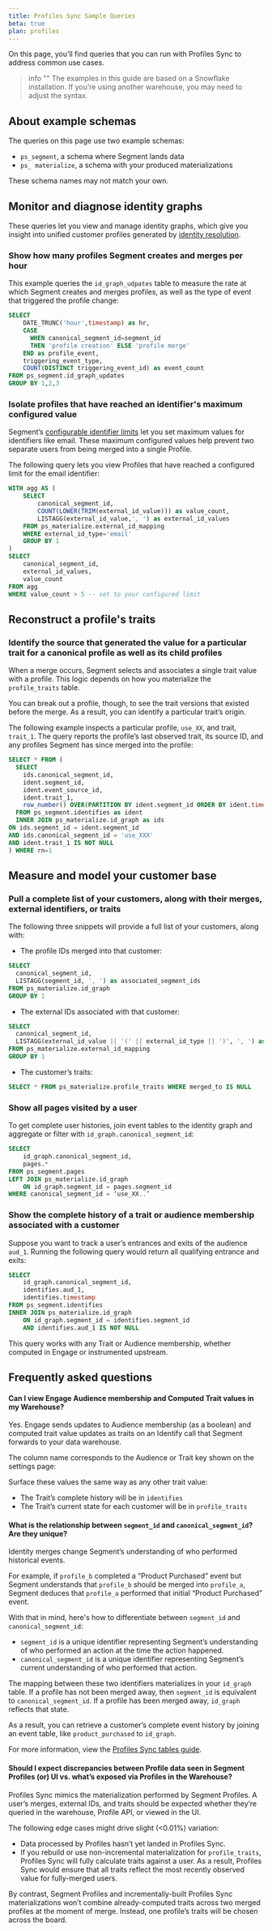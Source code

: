 ```yaml
---
title: Profiles Sync Sample Queries
beta: true
plan: profiles
---
```


On this page, you’ll find queries that you can run with Profiles Sync to address common use cases.

> info ""
> The examples in this guide are based on a Snowflake installation. If you’re using another warehouse, you may need to adjust the syntax.

## About example schemas

The queries on this page use two example schemas:

- `ps_segment`, a schema where Segment lands data
- `ps_ materialize`, a schema with your produced materializations

These schema names may not match your own.

## Monitor and diagnose identity graphs

These queries let you view and manage identity graphs, which give you insight into unified customer profiles generated by [identity resolution](/docs/profiles/identity-resolution/).

### Show how many profiles Segment creates and merges per hour

This example queries the `id_graph_udpates` table to measure the rate at which Segment creates and merges profiles, as well as the type of event that triggered the profile change:

```sql
SELECT
    DATE_TRUNC('hour',timestamp) as hr,
    CASE
      WHEN canonical_segment_id=segment_id
      THEN 'profile creation' ELSE 'profile merge'
    END as profile_event,
    triggering_event_type,
    COUNT(DISTINCT triggering_event_id) as event_count
FROM ps_segment.id_graph_updates
GROUP BY 1,2,3
```

### Isolate profiles that have reached an identifier's maximum configured value

Segment’s [configurable identifier limits](/docs/profiles/identity-resolution/identity-resolution-settings/) let you set maximum values for identifiers like email. These maximum configured values help prevent two separate users from being merged into a single Profile.

The following query lets you view Profiles that have reached a configured limit for the email identifier:

```sql
WITH agg AS (
    SELECT
        canonical_segment_id,
        COUNT(LOWER(TRIM(external_id_value))) as value_count,
        LISTAGG(external_id_value,', ') as external_id_values
    FROM ps_materialize.external_id_mapping
    WHERE external_id_type='email'
    GROUP BY 1
)
SELECT
    canonical_segment_id,
    external_id_values,
    value_count
FROM agg
WHERE value_count > 5 -- set to your configured limit
```
## Reconstruct a profile's traits

<!-- add intro phrase here and fix this next header for clarity -->

### Identify the source that generated the value for a particular trait for a canonical profile as well as its child profiles

When a merge occurs, Segment selects and associates a single trait value with a profile. This logic depends on how you materialize the `profile_traits` table.

You can break out a profile, though, to see the trait versions that existed before the merge. As a result, you can identify a particular trait’s origin.

The following example inspects a particular profile, `use_XX`, and trait, `trait_1`. The query reports the profile’s last observed trait, its source ID, and any profiles Segment has since merged into the profile:

```sql
SELECT * FROM (
  SELECT
    ids.canonical_segment_id,
    ident.segment_id,
    ident.event_source_id,
    ident.trait_1,
    row_number() OVER(PARTITION BY ident.segment_id ORDER BY ident.timestamp DESC) as rn
  FROM ps_segment.identifies as ident
  INNER JOIN ps_materialize.id_graph as ids
ON ids.segment_id = ident.segment_id
AND ids.canonical_segment_id = 'use_XXX'
AND ident.trait_1 IS NOT NULL
) WHERE rn=1
```

## Measure and model your customer base

<!-- add intro phrase here and fix this next header for clarity -->

### Pull a complete list of your customers, along with their merges, external identifiers, or traits

The following three snippets will provide a full list of your customers, along with:

- The profile IDs merged into that customer:

```sql
SELECT
  canonical_segment_id,
  LISTAGG(segment_id, ', ') as associated_segment_ids
FROM ps_materialize.id_graph
GROUP BY 1
```

- The external IDs associated with that customer:

```sql
SELECT
  canonical_segment_id,
  LISTAGG(external_id_value || '(' || external_id_type || ')', ', ') as associated_segment_ids
FROM ps_materialize.external_id_mapping
GROUP BY 1
```

- The customer’s traits:

```sql
SELECT * FROM ps_materialize.profile_traits WHERE merged_to IS NULL
```

### Show all pages visited by a user

To get complete user histories, join event tables to the identity graph and aggregate or filter with `id_graph.canonical_segment_id`:

```sql
SELECT
    id_graph.canonical_segment_id,
    pages.*
FROM ps_segment.pages
LEFT JOIN ps_materialize.id_graph
    ON id_graph.segment_id = pages.segment_id
WHERE canonical_segment_id = ‘use_XX..’
```

### Show the complete history of a trait or audience membership associated with a customer

Suppose you want to track a user’s entrances and exits of the audience `aud_1`. Running the following query would return all qualifying entrance and exits:

```sql
SELECT
    id_graph.canonical_segment_id,
    identifies.aud_1,
    identifies.timestamp
FROM ps_segment.identifies
INNER JOIN ps_materialize.id_graph
    ON id_graph.segment_id = identifies.segment_id
    AND identifies.aud_1 IS NOT NULL
```

This query works with any Trait or Audience membership, whether computed in Engage or instrumented upstream.

## Frequently asked questions

#### Can I view Engage Audience membership and Computed Trait values in my Warehouse?

Yes. Engage sends updates to Audience membership (as a boolean) and computed trait value updates as traits on an Identify call that Segment forwards to your data warehouse.

The column name corresponds to the Audience or Trait key shown on the settings page:

Surface these values the same way as any other trait value:

- The Trait’s complete history will be in `identifies`
- The Trait’s current state for each customer will be in `profile_traits`

#### What is the relationship between `segment_id` and `canonical_segment_id`? Are they unique?

Identity merges change Segment’s understanding of who performed historical events.

For example, if `profile_b` completed a “Product Purchased” event but Segment understands that `profile_b` should be merged into `profile_a`, Segment deduces that `profile_a` performed that initial “Product Purchased” event.

With that in mind, here's how to differentiate between `segment_id` and `canonical_segment_id`:

- `segment_id` is a unique identifier representing Segment’s understanding of who performed an action at the time the action happened.
- `canonical_segment_id` is a unique identifier representing Segment’s current understanding of who performed that action.

The mapping between these two identifiers materializes in your `id_graph` table. If a profile has not been merged away, then `segment_id` is equivalent to `canonical_segment_id`. If a profile has been merged away, `id_graph` reflects that state.

As a result, you can retrieve a customer’s complete event history by joining an event table, like `product_purchased` to `id_graph`.

For more information, view the [Profiles Sync tables guide](/docs/profiles/profiles-sync/tables/).

#### Should I expect discrepancies between Profile data seen in Segment Profiles (or) UI vs. what’s exposed via Profiles in the Warehouse?

<!-- fix this header^^ -->

Profiles Sync mimics the materialization performed by Segment Profiles. A user’s merges, external IDs, and traits should be expected whether they’re queried in the warehouse, Profile API, or viewed in the UI.

The following edge cases might drive slight (<0.01%) variation:

- Data processed by Profiles hasn’t yet landed in Profiles Sync.
- If you rebuild or use non-incremental materialization for `profile_traits`, Profiles Sync will fully calculate traits against a user. As a result, Profiles Sync would ensure that all traits reflect the most recently observed value for fully-merged users.

By contrast, Segment Profiles and incrementally-built Profiles Sync materializations won’t combine already-computed traits across two merged profiles at the moment of merge. Instead, one profile’s traits will be chosen across the board.
